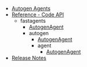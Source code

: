 - [Autogen Agents](index.md)
- [Reference - Code API](api/fastagents/index.md)
    - fastagents
        - [AutogenAgent](api/fastagents/AutogenAgent.md)
        - autogen
            - [AutogenAgent](api/fastagents/autogen/AutogenAgent.md)
            - agent
                - [AutogenAgent](api/fastagents/autogen/agent/AutogenAgent.md)
- [Release Notes](release.md)